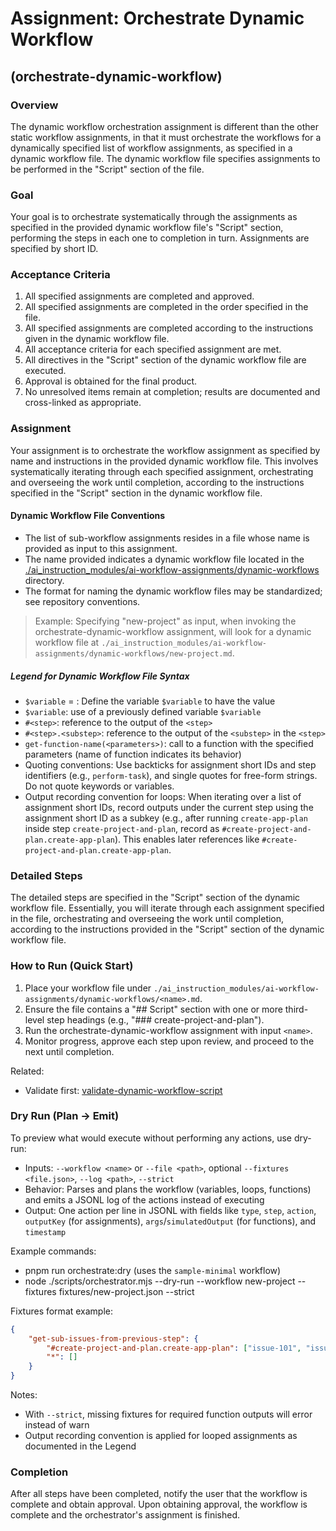 # Assignment: Orchestrate Dynamic Workflow

## (orchestrate-dynamic-workflow)

### Overview

The dynamic workflow orchestration assignment is different than the other static workflow assignments, in that it must orchestrate the workflows for a dynamically specified list of workflow assignments, as specified in a dynamic workflow file. The dynamic workflow file specifies assignments to be performed in the "Script" section of the file.

### Goal

Your goal is to orchestrate systematically through the assignments as specified in the provided dynamic workflow file's "Script" section, performing the steps in each one to completion in turn. Assignments are specified by short ID.

### Acceptance Criteria

1. All specified assignments are completed and approved.
2. All specified assignments are completed in the order specified in the file.
3. All specified assignments are completed according to the instructions given in the dynamic workflow file.
4. All acceptance criteria for each specified assignment are met.
5. All directives in the "Script" section of the dynamic workflow file are executed.
6. Approval is obtained for the final product.
7. No unresolved items remain at completion; results are documented and cross-linked as appropriate.

### Assignment

Your assignment is to orchestrate the workflow assignment as specified by name and instructions in the provided dynamic workflow file. This involves systematically iterating through each specified assignment, orchestrating and overseeing the work until completion, according to the instructions specified in the "Script" section in the dynamic workflow file.

#### Dynamic Workflow File Conventions
- The list of sub-workflow assignments resides in a file whose name is provided as input to this assignment.
- The name provided indicates a dynamic workflow file located in the [./ai_instruction_modules/ai-workflow-assignments/dynamic-workflows](./dynamic-workflows) directory.
- The format for naming the dynamic workflow files may be standardized; see repository conventions.

> Example: Specifying "new-project" as input, when invoking the orchestrate-dynamic-workflow assignment, will look for a dynamic workflow file at `./ai_instruction_modules/ai-workflow-assignments/dynamic-workflows/new-project.md`.

##### Legend for Dynamic Workflow File Syntax

* `$variable` = *<value>*: Define the variable `$variable` to have the value *<value>*
* `$variable`: use of a previously defined variable `$variable`
* `#<step>`: reference to the output of the `<step>`
* `#<step>.<substep>`: reference to the output of the `<substep>` in the `<step>`
* `get-function-name(<parameters>)`: call to a function with the specified parameters (name of function indicates its behavior)
* Quoting conventions: Use backticks for assignment short IDs and step identifiers (e.g., `perform-task`), and single quotes for free-form strings. Do not quote keywords or variables.
* Output recording convention for loops: When iterating over a list of assignment short IDs, record outputs under the current step using the assignment short ID as a subkey (e.g., after running `create-app-plan` inside step `create-project-and-plan`, record as `#create-project-and-plan.create-app-plan`). This enables later references like `#create-project-and-plan.create-app-plan`.

### Detailed Steps

The detailed steps are specified in the "Script" section of the dynamic workflow file. Essentially, you will iterate through each assignment specified in the file, orchestrating and overseeing the work until completion, according to the instructions provided in the "Script" section of the dynamic workflow file.

### How to Run (Quick Start)

1. Place your workflow file under `./ai_instruction_modules/ai-workflow-assignments/dynamic-workflows/<name>.md`.
2. Ensure the file contains a "## Script" section with one or more third-level step headings (e.g., "### create-project-and-plan").
3. Run the orchestrate-dynamic-workflow assignment with input `<name>`.
4. Monitor progress, approve each step upon review, and proceed to the next until completion.

Related:
- Validate first: [validate-dynamic-workflow-script](./validate-dynamic-workflow-script.md)

### Dry Run (Plan → Emit)

To preview what would execute without performing any actions, use dry-run:

- Inputs: `--workflow <name>` or `--file <path>`, optional `--fixtures <file.json>`, `--log <path>`, `--strict`
- Behavior: Parses and plans the workflow (variables, loops, functions) and emits a JSONL log of the actions instead of executing
- Output: One action per line in JSONL with fields like `type`, `step`, `action`, `outputKey` (for assignments), `args`/`simulatedOutput` (for functions), and `timestamp`

Example commands:
- pnpm run orchestrate:dry  (uses the `sample-minimal` workflow)
- node ./scripts/orchestrator.mjs --dry-run --workflow new-project --fixtures fixtures/new-project.json --strict

Fixtures format example:
```json
{
	"get-sub-issues-from-previous-step": {
		"#create-project-and-plan.create-app-plan": ["issue-101", "issue-102"],
		"*": []
	}
}
```

Notes:
- With `--strict`, missing fixtures for required function outputs will error instead of warn
- Output recording convention is applied for looped assignments as documented in the Legend

### Completion

After all steps have been completed, notify the user that the workflow is complete and obtain approval. Upon obtaining approval, the workflow is complete and the orchestrator's assignment is finished.
